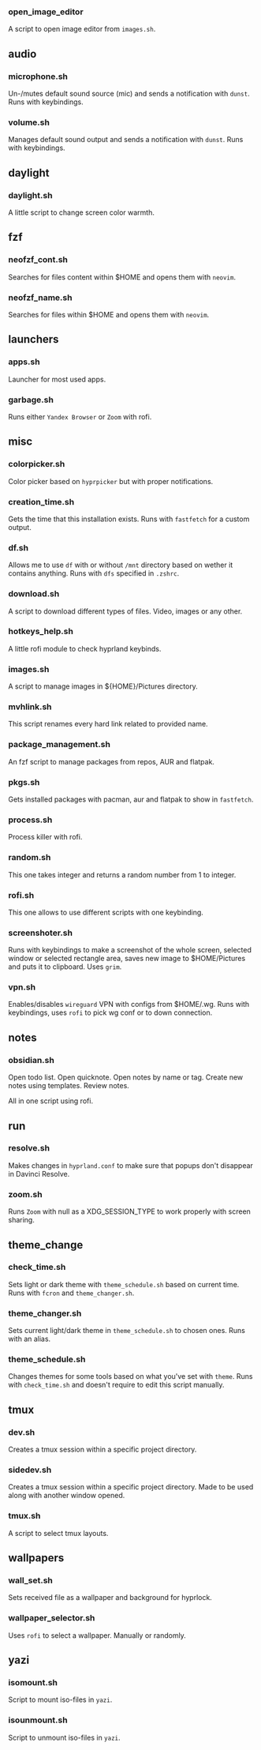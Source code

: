 ### open_image_editor
A script to open image editor from `images.sh`.


## audio
### microphone.sh
Un-/mutes default sound source (mic) and sends a notification with `dunst`. Runs with keybindings.

### volume.sh
Manages default sound output and sends a notification with `dunst`. Runs with keybindings.


## daylight
### daylight.sh
A little script to change screen color warmth.


## fzf
### neofzf_cont.sh
Searches for files content within $HOME and opens them with `neovim`.

### neofzf_name.sh
Searches for files within $HOME and opens them with `neovim`.


## launchers
### apps.sh
Launcher for most used apps.

### garbage.sh
Runs either `Yandex Browser` or `Zoom` with rofi.


## misc
### colorpicker.sh
Color picker based on `hyprpicker` but with proper notifications.

### creation_time.sh
Gets the time that this installation exists. Runs with `fastfetch` for a custom output.

### df.sh
Allows me to use `df` with or without `/mnt` directory based on wether it contains anything. Runs with `dfs` specified in `.zshrc`.

### download.sh
A script to download different types of files. Video, images or any other.

### hotkeys_help.sh
A little rofi module to check hyprland keybinds.

### images.sh
A script to manage images in ${HOME}/Pictures directory.

### mvhlink.sh
This script renames every hard link related to provided name.

### package_management.sh
An fzf script to manage packages from repos, AUR and flatpak.

### pkgs.sh
Gets installed packages with pacman, aur and flatpak to show in `fastfetch`.

### process.sh
Process killer with rofi.

### random.sh
This one takes integer and returns a random number from 1 to integer.

### rofi.sh
This one allows to use different scripts with one keybinding.

### screenshoter.sh
Runs with keybindings to make a screenshot of the whole screen, selected window or selected rectangle area, saves new image to $HOME/Pictures and puts it to clipboard. Uses `grim`.

### vpn.sh
Enables/disables `wireguard` VPN with configs from $HOME/.wg. Runs with keybindings, uses `rofi` to pick wg conf or to down connection.


## notes
### obsidian.sh
Open todo list.
Open quicknote.
Open notes by name or tag.
Create new notes using templates.
Review notes.

All in one script using rofi.


## run
### resolve.sh
Makes changes in `hyprland.conf` to make sure that popups don't disappear in Davinci Resolve.

### zoom.sh
Runs `Zoom` with null as a XDG_SESSION_TYPE to work properly with screen sharing.


## theme_change
### check_time.sh
Sets light or dark theme with `theme_schedule.sh` based on current time. Runs with `fcron` and `theme_changer.sh`.

### theme_changer.sh
Sets current light/dark theme in `theme_schedule.sh` to chosen ones. Runs with an alias.

### theme_schedule.sh
Changes themes for some tools based on what you've set with `theme`. Runs with `check_time.sh` and doesn't require to edit this script manually.


## tmux
### dev.sh
Creates a tmux session within a specific project directory.

### sidedev.sh
Creates a tmux session within a specific project directory. Made to be used along with another window opened.

### tmux.sh
A script to select tmux layouts.


## wallpapers
### wall_set.sh
Sets received file as a wallpaper and background for hyprlock.

### wallpaper_selector.sh
Uses `rofi` to select a wallpaper. Manually or randomly.


## yazi
### isomount.sh
Script to mount iso-files in `yazi`.

### isounmount.sh
Script to unmount iso-files in `yazi`.

